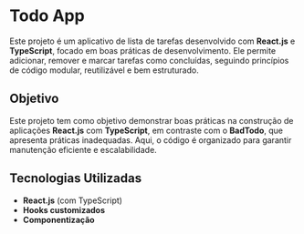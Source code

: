 # Todo App

Este projeto é um aplicativo de lista de tarefas desenvolvido com **React.js** e **TypeScript**, focado em boas práticas de desenvolvimento. Ele permite adicionar, remover e marcar tarefas como concluídas, seguindo princípios de código modular, reutilizável e bem estruturado.

## Objetivo
Este projeto tem como objetivo demonstrar boas práticas na construção de aplicações **React.js** com **TypeScript**, em contraste com o **BadTodo**, que apresenta práticas inadequadas. Aqui, o código é organizado para garantir manutenção eficiente e escalabilidade.

## Tecnologias Utilizadas
- **React.js** (com TypeScript)
- **Hooks customizados**
- **Componentização**

